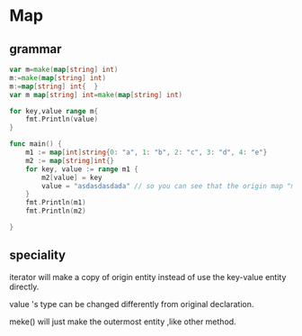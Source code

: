# Map

## grammar

``` go
var m=make(map[string] int)
m:=make(map[string] int)
m:=map[string] int{  }
var m map[string] int=make(map[string] int)

for key,value range m{
    fmt.Println(value)
}

func main() {
	m1 := map[int]string{0: "a", 1: "b", 2: "c", 3: "d", 4: "e"}
	m2 := map[string]int{}
	for key, value := range m1 {
		m2[value] = key
		value = "asdasdasdada" // so you can see that the origin map "m1" has not been changed ,so it is a copy ,not a refrence type.
	}
	fmt.Println(m1)
	fmt.Println(m2)

}
```

## speciality

iterator will make a copy of origin entity instead of use the key-value entity directly.

value 's type can be changed differently from original declaration.

meke() will just make the outermost entity ,like other method.
